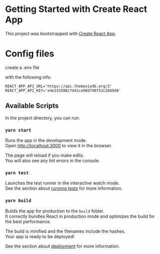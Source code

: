 # Getting Started with Create React App

This project was bootstrapped with [Create React App](https://github.com/facebook/create-react-app).

# Config files

create a .env file 

with the following info. 

```
REACT_APP_API_URL='https://api.themoviedb.org/3'
REACT_APP_API_KEY='e4e233588c7d41ce98d740753c2b69d8'
```

## Available Scripts

In the project directory, you can run:

### `yarn start`

Runs the app in the development mode.\
Open [http://localhost:3000](http://localhost:3000) to view it in the browser.

The page will reload if you make edits.\
You will also see any lint errors in the console.

### `yarn test`

Launches the test runner in the interactive watch mode.\
See the section about [running tests](https://facebook.github.io/create-react-app/docs/running-tests) for more information.

### `yarn build`

Builds the app for production to the `build` folder.\
It correctly bundles React in production mode and optimizes the build for the best performance.

The build is minified and the filenames include the hashes.\
Your app is ready to be deployed!

See the section about [deployment](https://facebook.github.io/create-react-app/docs/deployment) for more information.

